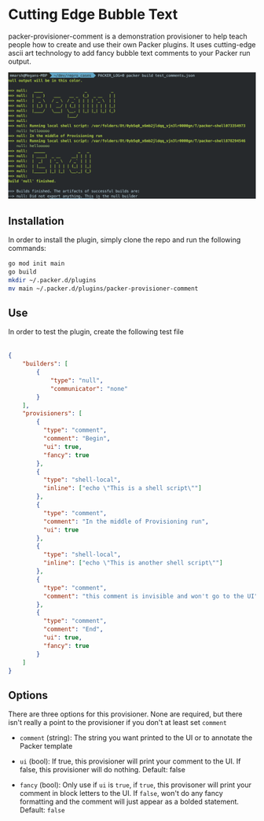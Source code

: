 # Cutting Edge Bubble Text
packer-provisioner-comment is a demonstration provisioner to help teach people
how to create and use their own Packer plugins. It uses cutting-edge ascii
art technology to add fancy bubble text comments to your Packer run output.

![bubble text](./screenshot.png)


## Installation

In order to install the plugin, simply clone the repo and run the following
commands:

``` bash
go mod init main
go build
mkdir ~/.packer.d/plugins
mv main ~/.packer.d/plugins/packer-provisioner-comment
```

## Use

In order to test the plugin, create the following test file
``` json

{
    "builders": [
        {
            "type": "null",
            "communicator": "none"
        }
    ],
    "provisioners": [
        {
          "type": "comment",
          "comment": "Begin",
          "ui": true,
          "fancy": true
        },
        {
          "type": "shell-local",
          "inline": ["echo \"This is a shell script\""]
        },
        {
          "type": "comment",
          "comment": "In the middle of Provisioning run",
          "ui": true
        },
        {
          "type": "shell-local",
          "inline": ["echo \"This is another shell script\""]
        },
        {
          "type": "comment",
          "comment": "this comment is invisible and won't go to the UI"
        },
        {
          "type": "comment",
          "comment": "End",
          "ui": true,
          "fancy": true
        }
    ]
}

```

## Options

There are three options for this provisioner. None are required, but there isn't
really a point to the provisioner if you don't at least set `comment`

- `comment` (string): The string you want printed to the UI or to annotate the
  Packer template

- `ui` (bool): If true, this provisioner will print your comment to the UI. If
  false, this provisioner will do nothing. Default: false

- `fancy` (bool): Only use if `ui` is `true`, if `true`, this provisoner will
  print your comment in block letters to the UI. If `false`, won't do any fancy
  formatting and the comment will just appear as a bolded statement. Default:
  `false`